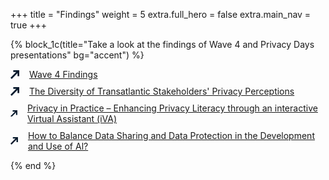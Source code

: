 +++
title = "Findings"
weight = 5
extra.full_hero = false
extra.main_nav = true
+++

{% block_1c(title="Take a look at the findings of Wave 4 and Privacy Days presentations" bg="accent") %}

  

<div>
    <div style="display: flex; align-items: center; margin-bottom: 10px;">
        <span style="margin-right: 16px;">
            <svg width="14" height="14" viewBox="0 0 14 14" fill="none" xmlns="http://www.w3.org/2000/svg">
                <path d="M14 9.52655H11.2609V2.76181H4.43671V0H14V9.52655Z" fill="#071A2D"/>
                <path d="M11.5818 0.368914L-0.000976562 12.0476L1.93586 14.0005L13.5186 2.32179L11.5818 0.368914Z" fill="#071A2D"/>
            </svg>
        </span>
        <a href="wave4">Wave 4 Findings</a>
    </div>
    <div style="display: flex; align-items: center; margin-bottom: 10px;">
        <span style="margin-right: 16px;">
            <svg width="14" height="14" viewBox="0 0 14 14" fill="none" xmlns="http://www.w3.org/2000/svg">
                <path d="M14 9.52655H11.2609V2.76181H4.43671V0H14V9.52655Z" fill="#071A2D"/>
                <path d="M11.5818 0.368914L-0.000976562 12.0476L1.93586 14.0005L13.5186 2.32179L11.5818 0.368914Z" fill="#071A2D"/>
            </svg>
        </span>
        <a href="https://socialdatascience.umd.edu/wp-content/uploads/2023/02/1-TAPP-StakeholderDiversity.pdf">The Diversity of Transatlantic Stakeholders' Privacy Perceptions</a>
    </div>
    <div style="display: flex; align-items: center; margin-bottom: 10px;">
        <span style="margin-right: 16px;">
            <svg width="14" height="14" viewBox="0 0 14 14" fill="none" xmlns="http://www.w3.org/2000/svg">
                <path d="M14 9.52655H11.2609V2.76181H4.43671V0H14V9.52655Z" fill="#071A2D"/>
                <path d="M11.5818 0.368914L-0.000976562 12.0476L1.93586 14.0005L13.5186 2.32179L11.5818 0.368914Z" fill="#071A2D"/>
            </svg>
        </span>
        <a href="https://socialdatascience.umd.edu/wp-content/uploads/2023/02/2-BERD-PrivacyInPractice_iVA.pdf">Privacy in Practice – Enhancing Privacy Literacy through an interactive Virtual Assistant (iVA)</a>
    </div>
    <div style="display: flex; align-items: center; margin-bottom: 10px;">
        <span style="margin-right: 16px;">
            <svg width="14" height="14" viewBox="0 0 14 14" fill="none" xmlns="http://www.w3.org/2000/svg">
                <path d="M14 9.52655H11.2609V2.76181H4.43671V0H14V9.52655Z" fill="#071A2D"/>
                <path d="M11.5818 0.368914L-0.000976562 12.0476L1.93586 14.0005L13.5186 2.32179L11.5818 0.368914Z" fill="#071A2D"/>
            </svg>
        </span>
        <a href="https://www.youtube.com/watch?v=j5kyAcrvz-s">How to Balance Data Sharing and Data Protection in the Development and Use of Al?</a>
    </div>
</div>

{% end %}
